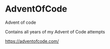 # AdventOfCode #

Advent of code

Contains all years of my Advent of Code attempts

<https://adventofcode.com/>
